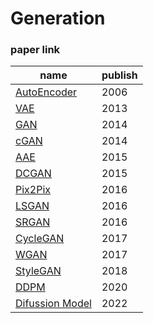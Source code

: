 # Generation

### paper link
|name|publish|
|---|---|
|[AutoEncoder](https://www.science.org/doi/10.1126/science.1127647)|2006|
|[VAE](https://arxiv.org/pdf/1312.6114.pdf)|2013|
|[GAN](https://arxiv.org/pdf/1406.2661.pdf)|2014|
|[cGAN](https://arxiv.org/pdf/1411.1784.pdf)|2014|
|[AAE](https://arxiv.org/pdf/1511.05644.pdf)|2015|
|[DCGAN](https://arxiv.org/pdf/1511.06434v2.pdf)|2015|
|[Pix2Pix](https://arxiv.org/pdf/1611.07004.pdf)|2016|
|[LSGAN](https://arxiv.org/pdf/1611.04076v3.pdf)|2016|
|[SRGAN](https://arxiv.org/pdf/1609.04802v5.pdf)|2016|
|[CycleGAN](https://arxiv.org/pdf/1701.07875.pdf)|2017|
|[WGAN](https://arxiv.org/pdf/1701.07875.pdf)|2017|
|[StyleGAN](https://arxiv.org/pdf/1812.04948v3.pdf)|2018|
|[DDPM](https://arxiv.org/pdf/2006.11239.pdf)|2020|
|[Difussion Model](https://arxiv.org/pdf/2209.00796.pdf)|2022|